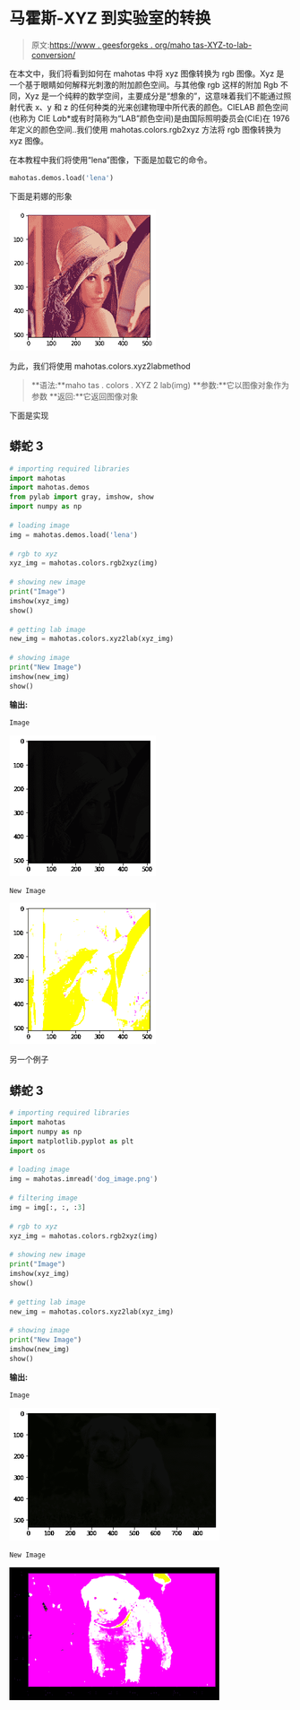 # 马霍斯-XYZ 到实验室的转换

> 原文:[https://www . geesforgeks . org/maho tas-XYZ-to-lab-conversion/](https://www.geeksforgeeks.org/mahotas-xyz-to-lab-conversion/)

在本文中，我们将看到如何在 mahotas 中将 xyz 图像转换为 rgb 图像。Xyz 是一个基于眼睛如何解释光刺激的附加颜色空间。与其他像 rgb 这样的附加 Rgb 不同，Xyz 是一个纯粹的数学空间，主要成分是“想象的”，这意味着我们不能通过照射代表 x、y 和 z 的任何种类的光来创建物理中所代表的颜色。CIELAB 颜色空间(也称为 CIE L*a*b*或有时简称为“LAB”颜色空间)是由国际照明委员会(CIE)在 1976 年定义的颜色空间..我们使用 mahotas.colors.rgb2xyz 方法将 rgb 图像转换为 xyz 图像。

在本教程中我们将使用“lena”图像，下面是加载它的命令。

```py
mahotas.demos.load('lena')
```

下面是莉娜的形象

![](img/f013f576026c96925a69f4df10464384.png)

为此，我们将使用 mahotas.colors.xyz2labmethod

> **语法:**maho tas . colors . XYZ 2 lab(img)
> **参数:**它以图像对象作为参数
> **返回:**它返回图像对象

下面是实现

## 蟒蛇 3

```py
# importing required libraries
import mahotas
import mahotas.demos
from pylab import gray, imshow, show
import numpy as np

# loading image
img = mahotas.demos.load('lena')

# rgb to xyz
xyz_img = mahotas.colors.rgb2xyz(img)

# showing new image
print("Image")
imshow(xyz_img)
show()

# getting lab image
new_img = mahotas.colors.xyz2lab(xyz_img)

# showing image
print("New Image")
imshow(new_img)
show()
```

**输出:**

```py
Image
```

![](img/7cf201311981e4f8833b39b2801fb8f2.png)

```py
New Image
```

![](img/ce2488a6f2e43b8eae836dfa56da9a36.png)

另一个例子

## 蟒蛇 3

```py
# importing required libraries
import mahotas
import numpy as np
import matplotlib.pyplot as plt
import os

# loading image
img = mahotas.imread('dog_image.png')

# filtering image
img = img[:, :, :3]

# rgb to xyz
xyz_img = mahotas.colors.rgb2xyz(img)

# showing new image
print("Image")
imshow(xyz_img)
show()

# getting lab image
new_img = mahotas.colors.xyz2lab(xyz_img)

# showing image
print("New Image")
imshow(new_img)
show()
```

**输出:**

```py
Image 
```

![](img/cd18498249beb046ad0843904234da00.png)

```py
New Image
```

![](img/43e9ea8b8b609ef2cfe6d47d661d5af3.png)